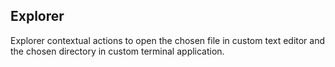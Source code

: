 Explorer
--------

Explorer contextual actions to open the chosen file in custom text editor and the chosen directory in custom terminal application.
